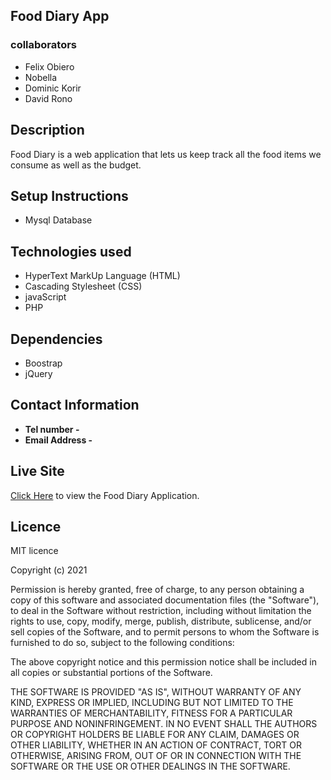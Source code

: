 
## Food Diary App

### collaborators
* Felix Obiero
* Nobella
* Dominic Korir
* David Rono

## Description

Food Diary is a web application that lets us keep track  all the food items we consume as well as the budget.

## Setup Instructions

* Mysql Database


## Technologies used
* HyperText MarkUp Language (HTML)
* Cascading Stylesheet (CSS)
* javaScript
* PHP

## Dependencies
* Boostrap
* jQuery

## Contact Information
* <b>Tel number - </b> 
* <b>Email Address -</b> 
## Live Site
[Click Here](https://davidkibetrono.github.io/Pizza-App/) to view the Food Diary  Application.

## Licence

 MIT licence
<p>Copyright (c) 2021 </p>

Permission is hereby granted, free of charge, to any person obtaining
a copy of this software and associated documentation files (the
"Software"), to deal in the Software without restriction, including
without limitation the rights to use, copy, modify, merge, publish,
distribute, sublicense, and/or sell copies of the Software, and to
permit persons to whom the Software is furnished to do so, subject to
the following conditions:

The above copyright notice and this permission notice shall be
included in all copies or substantial portions of the Software.

THE SOFTWARE IS PROVIDED "AS IS", WITHOUT WARRANTY OF ANY KIND,
EXPRESS OR IMPLIED, INCLUDING BUT NOT LIMITED TO THE WARRANTIES OF
MERCHANTABILITY, FITNESS FOR A PARTICULAR PURPOSE AND
NONINFRINGEMENT. IN NO EVENT SHALL THE AUTHORS OR COPYRIGHT HOLDERS BE
LIABLE FOR ANY CLAIM, DAMAGES OR OTHER LIABILITY, WHETHER IN AN ACTION
OF CONTRACT, TORT OR OTHERWISE, ARISING FROM, OUT OF OR IN CONNECTION
WITH THE SOFTWARE OR THE USE OR OTHER DEALINGS IN THE SOFTWARE.